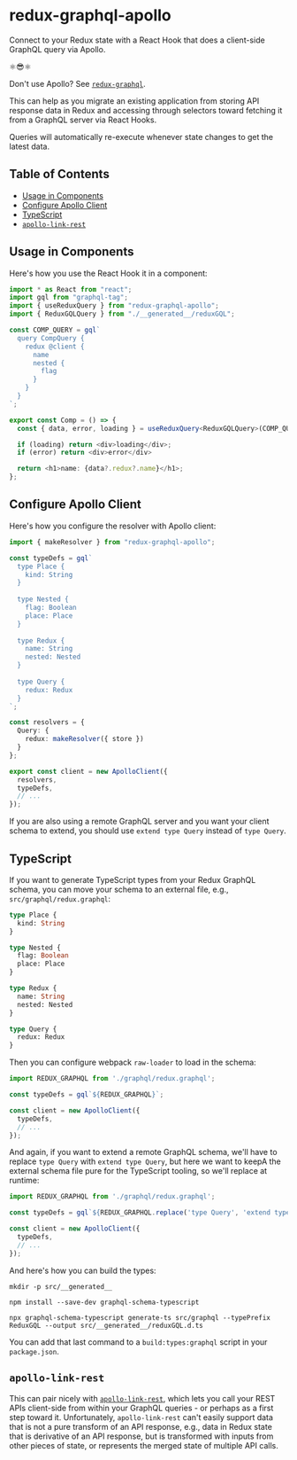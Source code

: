 # redux-graphql-apollo

Connect to your Redux state with a React Hook that does a client-side GraphQL query via Apollo.

⚛️:sunglasses:⚛️

Don't use Apollo? See [`redux-graphql`](https://github.com/AndersDJohnson/redux-graphql/tree/master/packages/redux-graphql#readme).

This can help as you migrate an existing application from storing API response data in Redux
and accessing through selectors toward fetching it from a GraphQL server via React Hooks.

Queries will automatically re-execute whenever state changes to get the latest data.

## Table of Contents
* [Usage in Components](#UsageinComponents)
* [Configure Apollo Client](#ConfigureApolloClient)
* [TypeScript](#TypeScript)
* [`apollo-link-rest`](#apollo-link-rest)

## Usage in Components

Here's how you use the React Hook it in a component:

```ts
import * as React from "react";
import gql from "graphql-tag";
import { useReduxQuery } from "redux-graphql-apollo";
import { ReduxGQLQuery } from "./__generated__/reduxGQL";

const COMP_QUERY = gql`
  query CompQuery {
    redux @client {
      name
      nested {
        flag
      }
    }
  }
`;

export const Comp = () => {
  const { data, error, loading } = useReduxQuery<ReduxGQLQuery>(COMP_QUERY);

  if (loading) return <div>loading</div>;
  if (error) return <div>error</div>

  return <h1>name: {data?.redux?.name}</h1>;
};
```

## Configure Apollo Client

Here's how you configure the resolver with Apollo client:

```ts
import { makeResolver } from "redux-graphql-apollo";

const typeDefs = gql`
  type Place {
    kind: String
  }
  
  type Nested {
    flag: Boolean
    place: Place
  }
  
  type Redux {
    name: String
    nested: Nested
  }
  
  type Query {
    redux: Redux
  }
`;

const resolvers = {
  Query: {
    redux: makeResolver({ store })
  }
};

export const client = new ApolloClient({
  resolvers,
  typeDefs,
  // ...
});
```

If you are also using a remote GraphQL server and you want your client schema to extend,
you should use `extend type Query` instead of `type Query`.

## TypeScript

If you want to generate TypeScript types from your Redux GraphQL schema,
you can move your schema to an external file, e.g., `src/graphql/redux.graphql`:

```graphql
type Place {
  kind: String
}

type Nested {
  flag: Boolean
  place: Place
}

type Redux {
  name: String
  nested: Nested
}

type Query {
  redux: Redux
}
```

Then you can configure webpack `raw-loader` to load in the schema:

```ts
import REDUX_GRAPHQL from './graphql/redux.graphql';

const typeDefs = gql`${REDUX_GRAPHQL}`;

const client = new ApolloClient({
  typeDefs,
  // ...
});
```

And again, if you want to extend a remote GraphQL schema, we'll have to
replace `type Query` with `extend type Query`, but here we want to keepA
the external schema file pure for the TypeScript tooling, so we'll replace at runtime:

```ts
import REDUX_GRAPHQL from './graphql/redux.graphql';

const typeDefs = gql`${REDUX_GRAPHQL.replace('type Query', 'extend type Query')}`;

const client = new ApolloClient({
  typeDefs,
  // ...
});
```

And here's how you can build the types:

```shell
mkdir -p src/__generated__
```
```shell
npm install --save-dev graphql-schema-typescript
```
```shell
npx graphql-schema-typescript generate-ts src/graphql --typePrefix ReduxGQL --output src/__generated__/reduxGQL.d.ts
```

You can add that last command to a `build:types:graphql` script in your `package.json`.

## `apollo-link-rest`

This can pair nicely with [`apollo-link-rest`](https://www.apollographql.com/docs/link/links/rest/),
which lets you call your REST APIs client-side from within your GraphQL queries - or perhaps as a first step
toward it. Unfortunately, `apollo-link-rest` can't easily support data that is not a pure transform of an API response,
e.g., data in Redux state that is derivative of an API response, but is transformed with inputs
from other pieces of state, or represents the merged state of multiple API calls.

